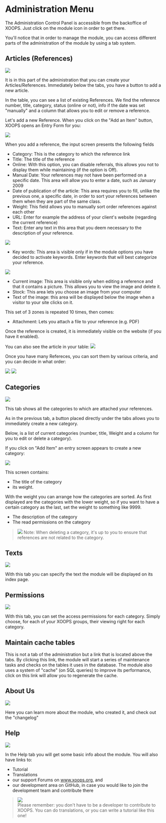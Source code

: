 # Administration Menu

The Administration Control Panel is accessible from the backoffice of XOOPS. Just click on the module icon in order to get there.

You'll notice that in order to manage the module, you can access different parts of the administration of the module by using a tab system.

## Articles \(References\)

![](.gitbook/assets/img000016.png)

It is in this part of the administration that you can create your Articles/References. Immediately below the tabs, you have a button to add a new article.

In the table, you can see a list of existing References. We find the reference number, title, category, status \(online or not\), info if the date was set "manually" and a column that allows you to edit or remove a reference.

Let's add a new Reference. When you click on the "Add an Item" button, XOOPS opens an Entry Form for you:

![](.gitbook/assets/img000019.png)

When you add a reference, the input screen presents the following fields

* Category: This is the category to which the reference link
* Title: The title of the reference
* Online: With this option, you can disable referrals, this allows you not to display them while maintaining \(if the option is Off\).
* Manual Date: Your references may not have been performed on a specific date. This area will allow you to enter a date, such as January 2009
* Date of publication of the article: This area requires you to fill, unlike the previous one, a specific date, in order to sort your references between them when they are part of the same class.
* Weight: This field allows you to manually sort order references against each other
* URL: Enter for example the address of your client's website \(regarding the current reference\)
* Text: Enter any text in this area that you deem necessary to the description of your reference.

![](.gitbook/assets/img000020.png)

* Key words: This area is visible only if in the module options you have decided to activate keywords. Enter keywords that will best categorize your reference.

![](.gitbook/assets/img000021.png)

* Current image: This area is visible only when editing a reference and that it contains a picture. This allows you to view the image and delete it.
* Stock: This area lets you choose an image from your computer
* Text of the image: this area will be displayed below the image when a visitor to your site clicks on it.

This set of 3 zones is repeated 10 times, then comes:

* Attachment: Lets you attach a file to your reference \(e.g. PDF\)

Once the reference is created, it is immediately visible on the website \(if you have it enabled\).

You can also see the article in your table: ![](.gitbook/assets/img000023%20%281%29.png)

Once you have many Refereces, you can sort them by various criteria, and you can decide in what order:

![](.gitbook/assets/img000017.png) ![](.gitbook/assets/img000018.png)

## Categories

![](.gitbook/assets/img000023.png)

This tab shows all the categories to which are attached your references.

As in the previous tab, a button placed directly under the tabs allows you to immediately create a new category.

Below, is a list of current categories \(number, title, Weight and a column for you to edit or delete a category\).

If you click on "Add Item" an entry screen appears to create a new category:

![](.gitbook/assets/img000022.png)

This screen contains:

* The title of the category
* its weight.

With the weight you can arrange how the categories are sorted. As first displayed are the categories with the lower weight, so if you want to have a certain category as the last, set the weight to something like 9999.

* The description of the category
* The read permissions on the category

> ![](.gitbook/assets/info.png) Note: When deleting a category, it's up to you to ensure that references are not related to the category.

## Texts

![](.gitbook/assets/img000024.png)

With this tab you can specify the text the module will be displayed on its index page.

## Permissions

![](.gitbook/assets/img000025.png)

With this tab, you can set the access permissions for each category. Simply choose, for each of your XOOPS groups, their viewing right for each category.

## Maintain cache tables

This is not a tab of the administration but a link that is located above the tabs. By clicking this link, the module will start a series of maintenance tasks and checks on the tables it uses in the database. The module also uses a system of "cache" \(on SQL queries\) to improve its performance, click on this link will allow you to regenerate the cache.

## About Us

![](.gitbook/assets/img000026.png)

Here you can learn more about the module, who created it, and check out the "changelog"

## Help

![](.gitbook/assets/img000027.png)

In the Help tab you will get some basic info about the module. You will also have links to:

* Tutorial
* Translations
* our support Forums on www.xoops.org, and 
* our development area on GitHub, in case you would like to join the development team and contribute there

> ![](.gitbook/assets/important.png)  
> Please remember: you don't have to be a developer to contribute to XOOPS. You can do translations, or you can write a tutorial like this one!

